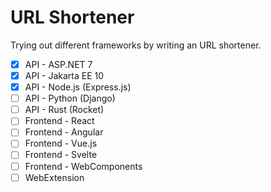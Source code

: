 # URL Shortener

Trying out different frameworks by writing an URL shortener.

- [x] API - ASP.NET 7
- [x] API - Jakarta EE 10
- [x] API - Node.js (Express.js)
- [ ] API - Python (Django)
- [ ] API - Rust (Rocket)
- [ ] Frontend - React
- [ ] Frontend - Angular
- [ ] Frontend - Vue.js
- [ ] Frontend - Svelte
- [ ] Frontend - WebComponents
- [ ] WebExtension
